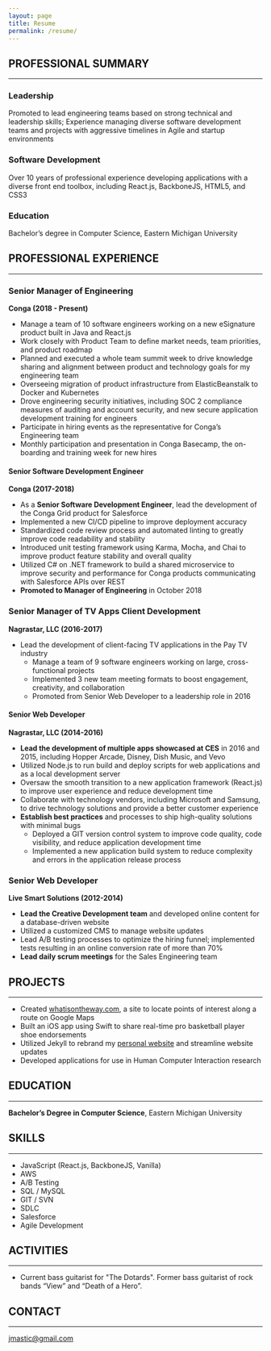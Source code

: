 ```yaml
---
layout: page
title: Resume
permalink: /resume/
---
```


## PROFESSIONAL SUMMARY
-----------------------
### Leadership
Promoted to lead engineering teams based on strong technical and leadership skills; Experience managing diverse software development teams and projects with aggressive timelines in Agile and startup environments  
### Software Development
Over 10 years of professional experience developing applications with a diverse front end toolbox, including React.js, BackboneJS, HTML5, and CSS3  
### Education
Bachelor’s degree in Computer Science, Eastern Michigan University

## PROFESSIONAL EXPERIENCE
-----------------

### Senior Manager of Engineering
**Conga (2018 - Present)**
* Manage a team of 10 software engineers working on a new eSignature product built in Java and React.js
* Work closely with Product Team to define market needs, team priorities, and product roadmap
* Planned and executed a whole team summit week to drive knowledge sharing and alignment between product and technology goals for my engineering team
* Overseeing migration of product infrastructure from ElasticBeanstalk to Docker and Kubernetes
* Drove engineering security initiatives, including SOC 2 compliance measures of auditing and account security, and new secure application development training for engineers
* Participate in hiring events as the representative for Conga’s Engineering team
* Monthly participation and presentation in Conga Basecamp, the on-boarding and training week for new hires

#### Senior Software Development Engineer
**Conga (2017-2018)**
* As a **Senior Software Development Engineer**, lead the development of the Conga Grid product for Salesforce
* Implemented a new CI/CD pipeline to improve deployment accuracy
* Standardized code review process and automated linting to greatly improve code readability and stability
* Introduced unit testing framework using Karma, Mocha, and Chai to improve product feature stability and overall quality
* Utilized C# on .NET framework to build a shared microservice to improve security and performance for Conga products communicating with Salesforce APIs over REST
* **Promoted to Manager of Engineering** in October 2018

### Senior Manager of TV Apps Client Development  
**Nagrastar, LLC (2016-2017)**

* Lead the development of client-facing TV applications in the Pay TV industry
  * Manage a team of 9 software engineers working on large, cross-functional projects
  * Implemented 3 new team meeting formats to boost engagement, creativity, and collaboration
  * Promoted from Senior Web Developer to a leadership role in 2016

#### Senior Web Developer  
**Nagrastar, LLC (2014-2016)**

* **Lead the development of multiple apps showcased at CES** in 2016 and 2015, including Hopper Arcade, Disney, Dish Music, and Vevo
* Utilized Node.js to run build and deploy scripts for web applications and as a local development server
* Oversaw the smooth transition to a new application framework (React.js) to improve user experience and reduce development time
* Collaborate with technology vendors, including Microsoft and Samsung, to drive technology solutions and provide a better customer experience
* **Establish best practices** and processes to ship high-quality solutions with minimal bugs
  * Deployed a GIT version control system to improve code quality, code visibility, and reduce application development time
  * Implemented a new application build system to reduce complexity and errors in the application release process

### Senior Web Developer  
**Live Smart Solutions (2012-2014)**

*	**Lead the Creative Development team** and developed online content for a database-driven website
* Utilized a customized CMS to manage website updates
* Lead A/B testing processes to optimize the hiring funnel; implemented tests resulting in an online conversion rate of more than 70%
* **Lead daily scrum meetings** for the Sales Engineering team

## PROJECTS
-----------
* Created [whatisontheway.com](http://whatisontheway.com), a site to locate points of interest along a route on Google Maps
* Built an iOS app using Swift to share real-time pro basketball player shoe endorsements
* Utilized Jekyll to rebrand my [personal website](https://justinmastic.com) and streamline website updates
* Developed applications for use in Human Computer Interaction research

## EDUCATION
-----------
**Bachelor’s Degree in Computer Science**, Eastern Michigan University

## SKILLS
--------
* JavaScript (React.js, BackboneJS, Vanilla)
* AWS
* A/B Testing
* SQL / MySQL
* GIT / SVN
* SDLC
* Salesforce
* Agile Development

## ACTIVITIES
-------------
* Current bass guitarist for "The Dotards". Former bass guitarist of rock bands “View” and “Death of a Hero”.

## CONTACT
---------
[jmastic@gmail.com](mailto:jmastic@gmail.com)
